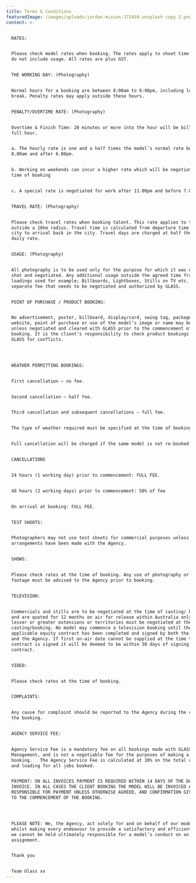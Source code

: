 ```yaml
---
title: Terms & Conditions
featuredImage: /images/uploads/jordan-mixson-372459-unsplash copy 2.png
content: >-


  RATES:


  Please check model rates when booking. The rates apply to shoot time only and
  do not include usage. All rates are plus GST.


  THE WORKING DAY: (Photography)


  Normal hours for a booking are between 8:00am to 6:00pm, including lunch
  break. Penalty rates may apply outside these hours.


  PENALTY/OVERTIME RATE: (Photography)


  Overtime & Finish Time: 20 minutes or more into the hour will be billed as a
  full hour.


  a. The hourly rate is one and a half times the model’s normal rate before
  8.00am and after 6.00pm.


  b. Working on weekends can incur a higher rate which will be negotiated at
  time of booking


  c. A special rate is negotiated for work after 11.00pm and before 7.00am.


  TRAVEL RATE: (Photography)


  Please check travel rates when booking talent. This rate applies to travel
  outside a 10km radius. Travel time is calculated from departure time in the
  city to arrival back in the city. Travel days are charged at half the model’s
  daily rate.


  USAGE: (Photography)


  All photography is to be used only for the purpose for which it was originally
  shot and negotiated. Any additional usage outside the agreed time frame or for
  loadings used for example; Billboards, Lightboxes, Stills on TV etc. is a
  separate fee that needs to be negotiated and authorized by GLASS.


  POINT OF PURCHASE / PRODUCT BOOKING:


  No advertisement, poster, billboard, display/card, swing tag, package,
  website, point of purchase or use of the model’s image or name may be used
  unless negotiated and cleared with GLASS prior to the commencement of the
  booking. It is the client’s responsibility to check product bookings with
  GLASS for conflicts.




  WEATHER PERMITTING BOOKINGS:


  First cancellation – no fee.


  Second cancellation – half fee.


  Third cancellation and subsequent cancellations – full fee.


  The type of weather required must be specified at the time of booking.


  Full cancellation will be charged if the same model is not re-booked.


  CANCELLATIONS


  24 hours (1 working day) prior to commencement: FULL FEE.


  48 hours (2 working days) prior to commencement: 50% of fee


  On arrival at booking: FULL FEE.


  TEST SHOOTS:


  Photographers may not use test shoots for commercial purposes unless specific
  arrangements have been made with the Agency.


  SHOWS:


  Please check rates at the time of booking. Any use of photography or video
  footage must be advised to the Agency prior to booking.


  TELEVISION:


  Commercials and stills are to be negotiated at the time of casting/ booking,
  and are quoted for 12 months on air for release within Australia only. Any
  lesser or greater extensions or territories must be negotiated at the time of
  casting/booking. No model may commence a television booking until the
  applicable equity contract has been completed and signed by both the client
  and the Agency. If first on-air date cannot be supplied at the time the
  contract is signed it will be deemed to be within 30 days of signing of the
  contract.


  VIDEO:


  Please check rates at the time of booking.


  COMPLAINTS:


  Any cause for complaint should be reported to the Agency during the course of
  the booking.


  AGENCY SERVICE FEE:


  Agency Service Fee is a mandatory fee on all bookings made with GLASS
  Management, and is not a negotiable fee for the purposes of making a
  booking.   The Agency Service Fee is calculated at 20% on the total of the job
  and loading for all jobs booked. 


  PAYMENT: ON ALL INVOICES PAYMENT IS REQUIRED WITHIN 14 DAYS OF THE DATE OF
  INVOICE. IN ALL CASES THE CLIENT BOOKING THE MODEL WILL BE INVOICED AND SOLELY
  RESPONSIBLE FOR PAYMENT UNLESS OTHERWISE AGREED, AND CONFIRMATION GIVEN, PRIOR
  TO THE COMMENCEMENT OF THE BOOKING.




  PLEASE NOTE: We, the Agency, act solely for and on behalf of our models and
  whilst making every endeavour to provide a satisfactory and efficient service
  we cannot be held ultimately responsible for a model’s conduct on an
  assignment.


  Thank you


  Team Glass xx
---
```


